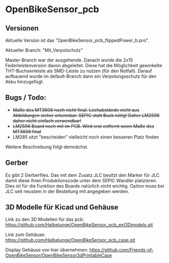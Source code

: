 # OpenBikeSensor_pcb
## Versionen

Aktuelle Version ist das "OpenBikeSensor_pcb_flippedPower_b.pro".

Aktueller Branch: "Mit_Verpolschutz"

Master-Branch war der ausgehende. Danach wurde die 2x15 Federleistenversion davon abgeleitet. Diese hat die Möglichkeit gewinkelte THT-Buchsenleiste als SMD-Leiste zu nutzen (für den Notfall). Darauf aufbauend wurde im default-Branch dann ein Verpolungsschutz für den Akku hinzugefügt.

## Bugs / Todo:

- ~~Maße des MT3608 noch nicht final. Lochabstände nicht aus Abbildungen sicher erkennbar. SEPIC statt Buck nötig! Daher LM2596 daher nicht einfach verwendbar!~~
- ~~LM2596 Board noch mit im PCB. Wird erst entfernt wenn Maße des MT3608 final~~
- LM285 sitzt "bescheiden" vielleicht noch einen besseren Platz finden

Weitere Beschreibung folgt demnächst.

## Gerber
Es gibt 2 Gerberfiles. Das mit dem Zusatz JLC besitzt den Marker für JLC damit diese ihren Produktionscode unter dem SEPIC Wandler platzieren. Dies ist für die Funktion des Boards natürlich nicht wichtig. Option muss bei JLC seit neustem in der Bestellung mit angegeben werden.


## 3D Modelle für Kicad und Gehäuse

Link zu den 3D Modellen für das pcb: https://github.com/Halbelunge/OpenBikeSensor_pcb_ext3Dmodels.git

Link zum Gehäuse: https://github.com/Halbelunge/OpenBikeSensor_pcb_case.git

Display Gehäuse von hier übernehmen: https://github.com/Friends-of-OpenBikeSensor/OpenBikeSensor3dPrintableCase
